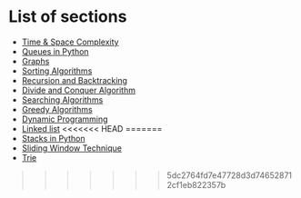 # List of sections

- [Time & Space Complexity](time-space-complexity.md)
- [Queues in Python](Queues.md)
- [Graphs](graph.md)
- [Sorting Algorithms](sorting-algorithms.md)
- [Recursion and Backtracking](recursion.md)
- [Divide and Conquer Algorithm](divide-and-conquer-algorithm.md)
- [Searching Algorithms](searching-algorithms.md)
- [Greedy Algorithms](greedy-algorithms.md)
- [Dynamic Programming](dynamic-programming.md)
- [Linked list](linked-list.md)
<<<<<<< HEAD
=======
- [Stacks in Python](stacks.md)
- [Sliding Window Technique](sliding-window.md)
- [Trie](trie.md)
>>>>>>> 5dc2764fd7e47728d3d746528712cf1eb822357b
